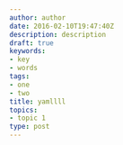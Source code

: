 ```yaml
---
author: author
date: 2016-02-10T19:47:40Z
description: description
draft: true
keywords:
- key
- words
tags:
- one
- two
title: yamllll
topics:
- topic 1
type: post
---
```



